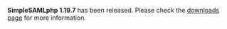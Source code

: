 **SimpleSAMLphp 1.19.7** has been released. Please check the [downloads page](/download) for more information.

